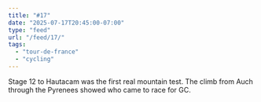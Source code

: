 ```yaml
---
title: "#17"
date: "2025-07-17T20:45:00-07:00"
type: "feed"
url: "/feed/17/"
tags:
  - "tour-de-france"
  - "cycling"
---
```


Stage 12 to Hautacam was the first real mountain test. The climb from Auch through the Pyrenees showed who came to race for GC.
